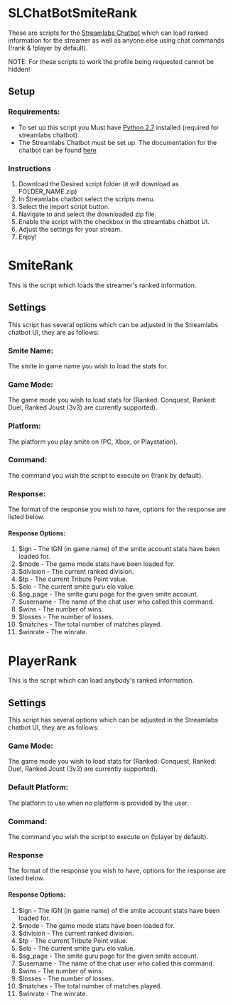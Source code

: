 # SLChatBotSmiteRank

   These are scripts for the [Streamlabs Chatbot](https://streamlabs.com/chatbot) which can load ranked information for the streamer as well as anyone else using chat commands (!rank & !player by default).
   
NOTE: For these scripts to work the profile being requested cannot be hidden!

## Setup

### Requirements:
   - To set up this script you Must have [Python 2.7](https://www.python.org/download/releases/2.7/) installed (required for     streamlabs chatbot).
   - The Streamlabs Chatbot must be set up. The documentation for the chatbot can be found [here](https://cdn.streamlabs.com/chatbot/Documentation.pdf)
   
### Instructions
   1) Download the Desired script folder (it will download as FOLDER_NAME.zip)
   2) In Streamlabs chatbot select the scripts menu.
   3) Select the import script button.
   4) Navigate to and select the downloaded zip file.
   5) Enable the script with the checkbox in the streamlabs chatbot UI.
   6) Adjust the settings for your stream.
   7) Enjoy!
 
# SmiteRank
   This is the script which loads the streamer's ranked information.
   
## Settings
  This script has several options which can be adjusted in the Streamlabs chatbot UI, they are as follows:
  
### Smite Name:
  The smite in game name you wish to load the stats for.
  
### Game Mode:
 The game mode you wish to load stats for (Ranked: Conquest, Ranked: Duel, Ranked Joust (3v3) are currently supported).
 
### Platform:
 The platform you play smite on (PC, Xbox, or Playstation).
 
### Command:
 The command you wish the script to execute on (!rank by default).
 
### Response:
 The format of the response you wish to have, options for the response are listed below.
 
#### Response Options:
   1) $ign - The IGN (in game name) of the smite account stats have been loaded for.
   2) $mode - The game mode stats have been loaded for.
   3) $division - The current ranked division.
   4) $tp - The current Tribute Point value.
   5) $elo - The current smite guru elo value.
   6) $sg_page - The smite guru page for the given smite account.
   7) $username - The name of the chat user who called this command.
   8) $wins - The number of wins.
   9) $losses - The number of losses.
   10) $matches - The total number of matches played.
   11) $winrate - The winrate.
   
# PlayerRank
   This is the script which can load anybody's ranked information.
   
## Settings
  This script has several options which can be adjusted in the Streamlabs chatbot UI, they are as follows:
  
### Game Mode:
 The game mode you wish to load stats for (Ranked: Conquest, Ranked: Duel, Ranked Joust (3v3) are currently supported).
 
### Default Platform:
 The platform to use when no platform is provided by the user.
 
### Command:
 The command you wish the script to execute on (!player by default).
 
### Response
 The format of the response you wish to have, options for the response are listed below.
 
#### Response Options:
   1) $ign - The IGN (in game name) of the smite account stats have been loaded for.
   2) $mode - The game mode stats have been loaded for.
   3) $division - The current ranked division.
   4) $tp - The current Tribute Point value.
   5) $elo - The current smite guru elo value.
   6) $sg_page - The smite guru page for the given smite account.
   7) $username - The name of the chat user who called this command.
   8) $wins - The number of wins.
   9) $losses - The number of losses.
   10) $matches - The total number of matches played.
   11) $winrate - The winrate.
       
